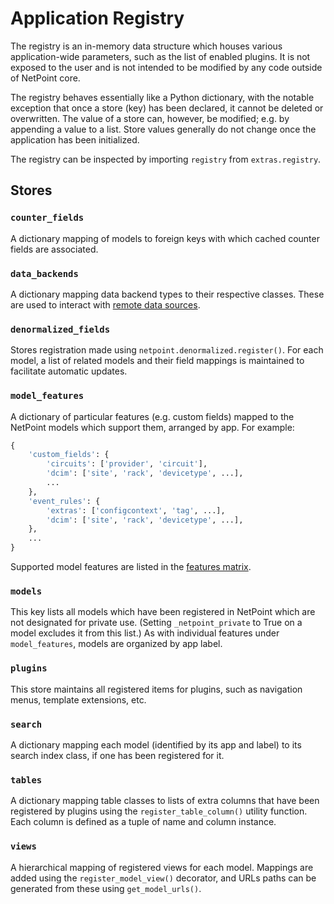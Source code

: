 # Application Registry

The registry is an in-memory data structure which houses various application-wide parameters, such as the list of enabled plugins. It is not exposed to the user and is not intended to be modified by any code outside of NetPoint core.

The registry behaves essentially like a Python dictionary, with the notable exception that once a store (key) has been declared, it cannot be deleted or overwritten. The value of a store can, however, be modified; e.g. by appending a value to a list. Store values generally do not change once the application has been initialized.

The registry can be inspected by importing `registry` from `extras.registry`.

## Stores

### `counter_fields`

A dictionary mapping of models to foreign keys with which cached counter fields are associated.

### `data_backends`

A dictionary mapping data backend types to their respective classes. These are used to interact with [remote data sources](../models/core/datasource.md).

### `denormalized_fields`

Stores registration made using `netpoint.denormalized.register()`. For each model, a list of related models and their field mappings is maintained to facilitate automatic updates.

### `model_features`

A dictionary of particular features (e.g. custom fields) mapped to the NetPoint models which support them, arranged by app. For example:

```python
{
    'custom_fields': {
        'circuits': ['provider', 'circuit'],
        'dcim': ['site', 'rack', 'devicetype', ...],
        ...
    },
    'event_rules': {
        'extras': ['configcontext', 'tag', ...],
        'dcim': ['site', 'rack', 'devicetype', ...],
    },
    ...
}
```

Supported model features are listed in the [features matrix](./models.md#features-matrix).

### `models`

This key lists all models which have been registered in NetPoint which are not designated for private use. (Setting `_netpoint_private` to True on a model excludes it from this list.) As with individual features under `model_features`, models are organized by app label.

### `plugins`

This store maintains all registered items for plugins, such as navigation menus, template extensions, etc.

### `search`

A dictionary mapping each model (identified by its app and label) to its search index class, if one has been registered for it.

### `tables`

A dictionary mapping table classes to lists of extra columns that have been registered by plugins using the `register_table_column()` utility function. Each column is defined as a tuple of name and column instance.

### `views`

A hierarchical mapping of registered views for each model. Mappings are added using the `register_model_view()` decorator, and URLs paths can be generated from these using `get_model_urls()`.
